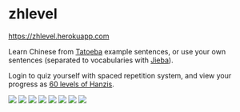 # zhlevel

<https://zhlevel.herokuapp.com>

Learn Chinese from [Tatoeba](https://tatoeba.org/eng/) example sentences, or use your own sentences (separated to vocabularies with [Jieba](https://www.npmjs.com/package/nodejieba)).

Login to quiz yourself with spaced repetition system, and view your progress as [60 levels of Hanzis](/resources/level/hanzi.json).

![](/screenshots/front.png)
![](/screenshots/front-login.png)
![](/screenshots/hanzi.png)
![](/screenshots/vocab.png)
![](/screenshots/quiz1.png)
![](/screenshots/quiz3.png)
![](/screenshots/quiz2.png)
![](/screenshots/progress.png)
